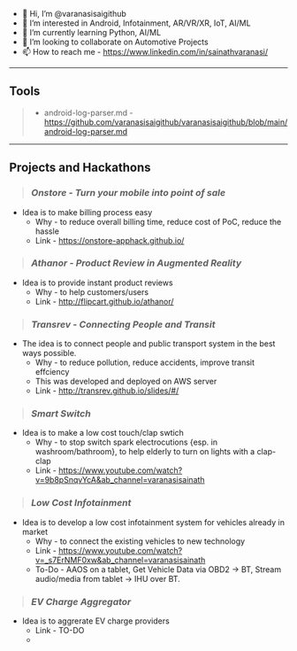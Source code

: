 - 👋 Hi, I’m @varanasisaigithub
- 👀 I’m interested in Android, Infotainment, AR/VR/XR, IoT, AI/ML
- 🌱 I’m currently learning Python, AI/ML
- 💞️ I’m looking to collaborate on Automotive Projects
- 📫 How to reach me - https://www.linkedin.com/in/sainathvaranasi/ 



---
## Tools
> - android-log-parser.md - https://github.com/varanasisaigithub/varanasisaigithub/blob/main/android-log-parser.md  

---


## Projects and Hackathons 

> ### *Onstore - Turn your mobile into point of sale*
  - Idea is to make billing process easy
    - Why - to reduce overall billing time, reduce cost of PoC, reduce the hassle  
    - Link - https://onstore-apphack.github.io/

 > ### *Athanor - Product Review in Augmented Reality*
- Idea is to provide instant product reviews
  - Why - to help customers/users 
  - Link - http://flipcart.github.io/athanor/

> ### *Transrev - Connecting People and Transit*
- The idea is to connect people and public transport system in the best ways possible.
  -  Why - to reduce pollution, reduce accidents, improve transit effciency 
  -  This was developed and deployed on AWS server
  - Link - http://transrev.github.io/slides/#/

> ### *Smart Switch* 
- Idea is to make a low cost touch/clap swtich
  - Why -  to stop switch spark electrocutions {esp. in washroom/bathroom}, to help elderly to turn on lights with a clap-clap
  - Link - https://www.youtube.com/watch?v=9b8pSnqvYcA&ab_channel=varanasisainath

> ### *Low Cost Infotainment*
- Idea is to develop a low cost infotainment system for vehicles already in market
  - Why - to connect the existing vehicles to new technology
  - Link - https://www.youtube.com/watch?v=_s7ErNMF0xw&ab_channel=varanasisainath
  - To-Do - AAOS on a tablet, Get Vehicle Data via OBD2 -> BT, Stream audio/media from tablet -> IHU over BT.

> ### *EV Charge Aggregator*
- Idea is to aggrerate EV charge providers
  - Link - TO-DO
  - 

<!---
varanasisaigithub/varanasisaigithub is a ✨ special ✨ repository because its `README.md` (this file) appears on your GitHub profile.
You can click the Preview link to take a look at your changes.
--->
